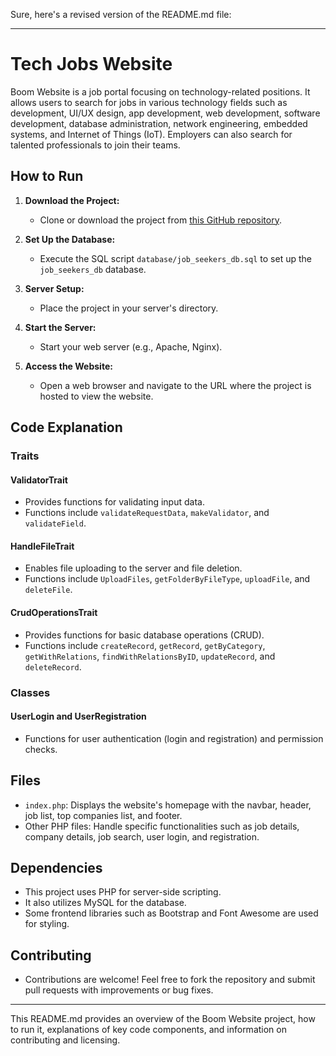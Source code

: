 Sure, here's a revised version of the README.md file:

---

# Tech Jobs Website

Boom Website is a job portal focusing on technology-related positions. It allows users to search for jobs in various technology fields such as development, UI/UX design, app development, web development, software development, database administration, network engineering, embedded systems, and Internet of Things (IoT). Employers can also search for talented professionals to join their teams.

## How to Run

1. **Download the Project:**
   - Clone or download the project from [this GitHub repository](https://github.com/Ziad-Abaza/project-web.git).

2. **Set Up the Database:**
   - Execute the SQL script `database/job_seekers_db.sql` to set up the `job_seekers_db` database.

3. **Server Setup:**
   - Place the project in your server's directory.

4. **Start the Server:**
   - Start your web server (e.g., Apache, Nginx).

5. **Access the Website:**
   - Open a web browser and navigate to the URL where the project is hosted to view the website.

## Code Explanation

### Traits

#### ValidatorTrait

- Provides functions for validating input data.
- Functions include `validateRequestData`, `makeValidator`, and `validateField`.

#### HandleFileTrait

- Enables file uploading to the server and file deletion.
- Functions include `UploadFiles`, `getFolderByFileType`, `uploadFile`, and `deleteFile`.

#### CrudOperationsTrait

- Provides functions for basic database operations (CRUD).
- Functions include `createRecord`, `getRecord`, `getByCategory`, `getWithRelations`, `findWithRelationsByID`, `updateRecord`, and `deleteRecord`.

### Classes

#### UserLogin and UserRegistration

- Functions for user authentication (login and registration) and permission checks.

## Files

- `index.php`: Displays the website's homepage with the navbar, header, job list, top companies list, and footer.
- Other PHP files: Handle specific functionalities such as job details, company details, job search, user login, and registration.

## Dependencies

- This project uses PHP for server-side scripting.
- It also utilizes MySQL for the database.
- Some frontend libraries such as Bootstrap and Font Awesome are used for styling.

## Contributing

- Contributions are welcome! Feel free to fork the repository and submit pull requests with improvements or bug fixes.

---

This README.md provides an overview of the Boom Website project, how to run it, explanations of key code components, and information on contributing and licensing.
